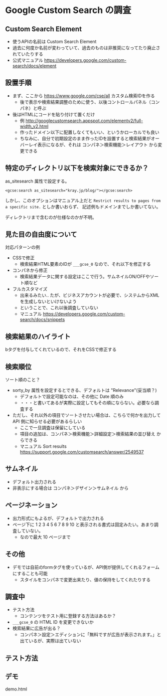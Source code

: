 # Google Custom Search の調査


## Custom Search Element

- 使うAPIの名前は Custom Search Element
- 過去に何度か名前が変わっていて、過去のものは非推奨になってたり廃止されていたりする
- 公式マニュアル https://developers.google.com/custom-search/docs/element


## 設置手順

- まず、ここから https://www.google.com/cse/all カスタム検索IDを作る
  - 後で表示や検索結果調整のために使う、以後コントロールパネル（コンパネ）と呼ぶ
- 後はHTMLにコードを貼り付けて置くだけ
  - 例 http://googlecustomsearch.appspot.com/elementv2/full-width_v2.html
  - 作ったドメイン以下に配置しなくてもいい、というかローカルでも良い
  - ちなみに、自分で初期設定のまま作ったIDを設置すると検索結果がオーバーレイ表示になるが、それは コンパネ＞検索機能＞レイアウト から変更できる


## 特定のディレクトリ以下を検索対象にできるか？

as_sitesearch 属性で設定する。

```
<gcse:search as_sitesearch="kray.jp/blog/"></gcse:search>
```

しかし、このオプションはマニュアル上だと `Restrict results to pages from a specific site.` としか書いおらず、
記述例もドメインまでしか書いてない。

ディレクトリまで含むのが仕様なのかが不明。


## 見た目の自由度について

対応パターンの例

- CSSで修正
  - 検索結果HTML要素のIDが `___gcse_0` なので、それ以下を修正する
- コンパネから修正
  - 検索結果データに関する設定はここで行う。サムネイルON/OFFやソート順など
- フルカスタマイズ
  - 出来るみたい.. たが、ビジネスアカウントが必要で、システムからXMLを生成しないといけないよう
  - ということで、これ以後調査していない
  - マニュアル https://developers.google.com/custom-search/docs/snippets


## 検索結果のハイライト

bタグを付与してくれているので、それをCSSで修正する


## 検索順位

ソート順のこと？

- sorty_by 属性を設定するとできる、デフォルトは "Relevance"(妥当順？)
  - デフォルトで設定可能なのは、その他に Date 順のみ
  - ・・・と書いてあるが実際に設定してもその順にならない。必要なら調査する
- ただし、それ以外の項目でソートさせたい場合は、こちらで何かを出力して API 側に知らせる必要があるらしい
  - ここで一旦調査は保留にしている
  - 項目の追加は、コンパネ＞検索機能＞詳細設定＞検索結果の並び替え からできる
  - マニュアル Sort results https://support.google.com/customsearch/answer/2549537


## サムネイル

- デフォルト出力される
- 非表示にする場合は コンパネ＞デザイン＞サムネイル から


## ページネーション

- 出力形式にもよるが、デフォルトで出力される
- ページ下に 1 2 3 4 5 6 7 8 9 10 と表示される書式は固定みたい。あまり調査していない。
  - なので最大 10 ページまで


## その他

- デモでは自前のformタグを使っているが、API側が提供してくれるフォームにすることも可能
  - スタイルをコンパネで変更出来たり、値の保持をしてくれたりする


## 調査中

- テスト方法
  - コンテンツをテスト用に登録する方法はあるか？
- `___gcse_0` の HTML ID を変更できないか
- 検索結果に広告が出る？
  - コンパネ＞設定＞エディションに「無料ですが広告が表示されます。」と出ているが、実際は出ていない


## テスト方法


## デモ

demo.html
